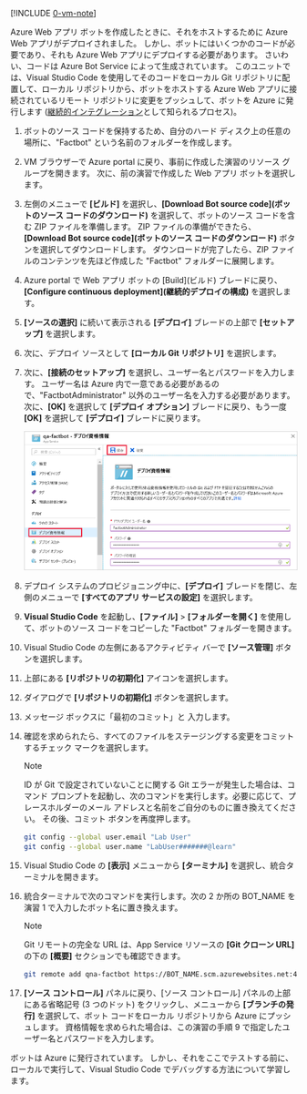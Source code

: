 [!INCLUDE [0-vm-note](0-vm-note.md)]

Azure Web アプリ ボットを作成したときに、それをホストするために Azure Web アプリがデプロイされました。 しかし、ボットにはいくつかのコードが必要であり、それも Azure Web アプリにデプロイする必要があります。 さいわい、コードは Azure Bot Service によって生成されています。 このユニットでは、Visual Studio Code を使用してそのコードをローカル Git リポジトリに配置して、ローカル リポジトリから、ボットをホストする Azure Web アプリに接続されているリモート リポジトリに変更をプッシュして、ボットを Azure に発行します ([継続的インテグレーション](https://wikipedia.org/wiki/Continuous_integration)として知られるプロセス)。

1. ボットのソース コードを保持するため、自分のハード ディスク上の任意の場所に、"Factbot" という名前のフォルダーを作成します。

1. VM ブラウザーで Azure portal に戻り、事前に作成した演習のリソース グループを開きます。 次に、前の演習で作成した Web アプリ ボットを選択します。

1. 左側のメニューで **[ビルド]** を選択し、**[Download Bot source code]\(ボットのソース コードのダウンロード\)** を選択して、ボットのソース コードを含む ZIP ファイルを準備します。 ZIP ファイルの準備ができたら、**[Download Bot source code]\(ボットのソース コードのダウンロード\)** ボタンを選択してダウンロードします。 ダウンロードが完了したら、ZIP ファイルのコンテンツを先ほど作成した "Factbot" フォルダーに展開します。

1. Azure portal で Web アプリ ボットの [Build]\(ビルド\) ブレードに戻り、**[Configure continuous deployment]\(継続的デプロイの構成\)** を選択します。

1. **[ソースの選択]** に続いて表示される **[デプロイ]** ブレードの上部で **[セットアップ]** を選択します。

1. 次に、デプロイ ソースとして **[ローカル Git リポジトリ]** を選択します。

1. 次に、**[接続のセットアップ]** を選択し、ユーザー名とパスワードを入力します。 ユーザー名は Azure 内で一意である必要があるので、"FactbotAdministrator" 以外のユーザー名を入力する必要があります。 次に、**[OK]** を選択して **[デプロイ オプション]** ブレードに戻り、もう一度 **[OK]** を選択して **[デプロイ]** ブレードに戻ります。

    ![新しいボットが表示された Azure portal のスクリーンショット。App Service ブレードに表示された [デプロイ資格情報] 画面。[デプロイ資格情報] メニュー項目と[保存] ボタンが強調表示されています。](../media/4-portal-enter-ci-creds.png)

1. デプロイ システムのプロビジョニング中に、**[デプロイ]** ブレードを閉じ、左側のメニューで **[すべてのアプリ サービスの設定]** を選択します。

1. **Visual Studio Code** を起動し、**[ファイル]** > **[フォルダーを開く]** を使用して、ボットのソース コードをコピーした "Factbot" フォルダーを開きます。

1. Visual Studio Code の左側にあるアクティビティ バーで **[ソース管理]** ボタンを選択します。

1. 上部にある **[リポジトリの初期化]** アイコンを選択します。

1. ダイアログで **[リポジトリの初期化]** ボタンを選択します。

1. メッセージ ボックスに「最初のコミット」と 入力します。

1. 確認を求められたら、すべてのファイルをステージングする変更をコミットするチェック マークを選択します。

    > [!NOTE]
    > ID が Git で設定されていないことに関する Git エラーが発生した場合は、コマンド プロンプトを起動し、次のコマンドを実行します。必要に応じて、プレースホルダーのメール アドレスと名前をご自分のものに置き換えてください。 その後、コミット ボタンを再度押します。
    >
    > ```bash
    > git config --global user.email "Lab User"
    > git config --global user.name "LabUser#######@learn"
    > ```

1. Visual Studio Code の **[表示]** メニューから **[ターミナル]** を選択し、統合ターミナルを開きます。

1. 統合ターミナルで次のコマンドを実行します。次の 2 か所の BOT_NAME を演習 1 で入力したボット名に置き換えます。

    > [!NOTE]
    > Git リモートの完全な URL は、App Service リソースの **[Git クローン URL]** の下の **[概要]** セクションでも確認できます。

    ```bash
    git remote add qna-factbot https://BOT_NAME.scm.azurewebsites.net:443/BOT_NAME.git
    ```

1. **[ソース コントロール]** パネルに戻り、[ソース コントロール] パネルの上部にある省略記号 (3 つのドット) をクリックし、メニューから **[ブランチの発行]** を選択して、ボット コードをローカル リポジトリから Azure にプッシュします。 資格情報を求められた場合は、この演習の手順 9 で指定したユーザー名とパスワードを入力します。

ボットは Azure に発行されています。 しかし、それをここでテストする前に、ローカルで実行して、Visual Studio Code でデバッグする方法について学習します。
